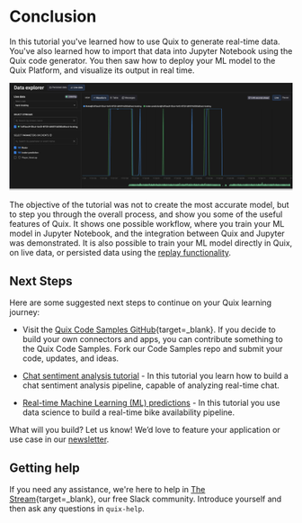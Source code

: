 # Conclusion

In this tutorial you've learned how to use Quix to generate real-time data. You've also learned how to import that data into Jupyter Notebook using the Quix code generator. You then saw how to deploy your ML model to the Quix Platform, and visualize its output in real time.

![Data explorer](./images/visualize-result.png)

The objective of the tutorial was not to create the most accurate model, but to step you through the overall process, and show you some of the useful features of Quix. It shows one possible workflow, where you train your ML model in Jupyter Notebook, and the integration between Quix and Jupyter was demonstrated. It is also possible to train your ML model directly in Quix, on live data, or persisted data using the [replay functionality](../../how-to/replay.md).

## Next Steps

Here are some suggested next steps to continue on your Quix learning journey:

* Visit the [Quix Code Samples GitHub](https://github.com/quixio/quix-samples){target=_blank}. If you decide to build your own connectors and apps, you can contribute something to the Quix Code Samples. Fork our Code Samples repo and submit your code, updates, and ideas.

* [Chat sentiment analysis tutorial](../sentiment-analysis/index.md) - In this tutorial you learn how to build a chat sentiment analysis pipeline, capable of analyzing real-time chat.

* [Real-time Machine Learning (ML) predictions](../data-science/index.md) - In this tutorial you use data science to build a real-time bike availability pipeline.

What will you build? Let us know! We’d love to feature your application or use case in our [newsletter](https://www.quix.io/community/).

## Getting help

If you need any assistance, we're here to help in [The Stream](https://join.slack.com/t/stream-processing/shared_invite/zt-13t2qa6ea-9jdiDBXbnE7aHMBOgMt~8g){target=_blank}, our free Slack community. Introduce yourself and then ask any questions in `quix-help`.
